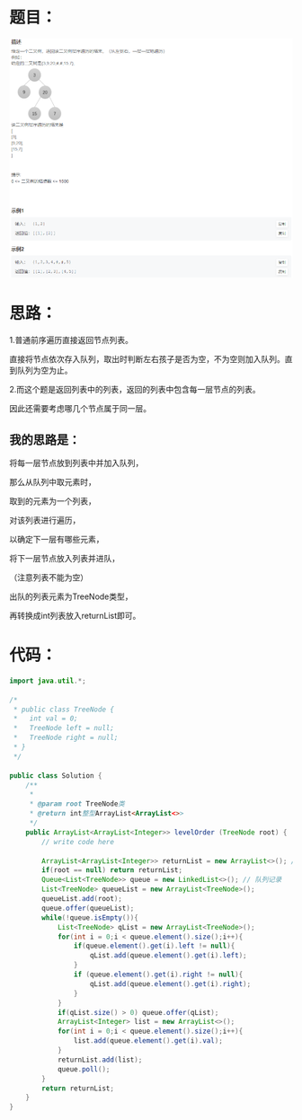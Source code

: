 # 题目：

![二叉树层序遍历](https://github.com/SaoDiSengA/forWork/blob/master/images/image-20220323192424511.png)

# **思路：**

1.普通前序遍历直接返回节点列表。

直接将节点依次存入队列，取出时判断左右孩子是否为空，不为空则加入队列。直到队列为空为止。

2.而这个题是返回列表中的列表，返回的列表中包含每一层节点的列表。

因此还需要考虑哪几个节点属于同一层。

## 我的思路是：

将每一层节点放到列表中并加入队列，

那么从队列中取元素时，

取到的元素为一个列表，

对该列表进行遍历，

以确定下一层有哪些元素，

将下一层节点放入列表并进队，

（注意列表不能为空）

出队的列表元素为TreeNode类型，

再转换成int列表放入returnList即可。

# 代码：

```java
import java.util.*;

/*
 * public class TreeNode {
 *   int val = 0;
 *   TreeNode left = null;
 *   TreeNode right = null;
 * }
 */

public class Solution {
    /**
     * 
     * @param root TreeNode类 
     * @return int整型ArrayList<ArrayList<>>
     */
    public ArrayList<ArrayList<Integer>> levelOrder (TreeNode root) {
        // write code here
        
        ArrayList<ArrayList<Integer>> returnList = new ArrayList<>(); //返回列表
        if(root == null) return returnList;
        Queue<List<TreeNode>> queue = new LinkedList<>(); // 队列记录
        List<TreeNode> queueList = new ArrayList<TreeNode>();
        queueList.add(root);
        queue.offer(queueList);
        while(!queue.isEmpty()){
            List<TreeNode> qList = new ArrayList<TreeNode>();
            for(int i = 0;i < queue.element().size();i++){
                if(queue.element().get(i).left != null){
                    qList.add(queue.element().get(i).left);
                }
                if (queue.element().get(i).right != null){
                    qList.add(queue.element().get(i).right);
                }
            }
            if(qList.size() > 0) queue.offer(qList);
            ArrayList<Integer> list = new ArrayList<>();
            for(int i = 0;i < queue.element().size();i++){
                list.add(queue.element().get(i).val);
            }
            returnList.add(list);
            queue.poll();
        }
        return returnList;
    }
}
```

